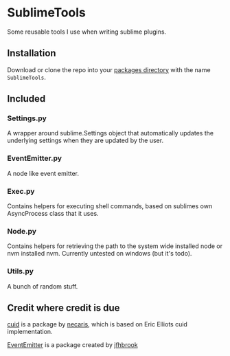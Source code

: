 # SublimeTools

Some reusable tools I use when writing sublime plugins.

## Installation

Download or clone the repo into your [packages directory](https://stackoverflow.com/questions/7808452/what-is-the-full-path-to-the-packages-folder-for-sublime-text-2-on-mac-os-lion) with the name `SublimeTools`.

## Included

### Settings.py

A wrapper around sublime.Settings object that automatically updates the underlying settings when they are updated by the user.

### EventEmitter.py

A node like event emitter.

### Exec.py

Contains helpers for executing shell commands, based on sublimes own AsyncProcess class that it uses.

### Node.py

Contains helpers for retrieving the path to the system wide installed node or nvm installed nvm. Currently untested on windows (but it's todo).

### Utils.py

A bunch of random stuff.

## Credit where credit is due

[cuid](https://github.com/necaris/cuid.py) is a package by [necaris](https://github.com/necaris), which is based on Eric Elliots cuid implementation.

[EventEmitter](https://github.com/jfhbrook/pyee) is a package created by [jfhbrook](https://github.com/jfhbrook)
